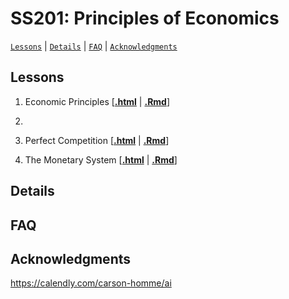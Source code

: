 # SS201: Principles of Economics

[`Lessons`](#lessons) | [`Details`](#details) |
[`FAQ`](#faq) | [`Acknowledgments`](#acknowledgements)

## Lessons

1. Economic Principles \[[**.html**](https://raw.githack.com/chomme3/SS201/main/lessons/ss201_ay231_l1.html) | [**.Rmd**](https://raw.githack.com/chomme3/SS201/main/lessons/ss201_ay231_l1.Rmd)\]
2.  


15. Perfect Competition \[[**.html**](https://raw.githack.com/chomme3/SS201/main/lessons/ss201_ay231_l15.html) | [**.Rmd**](https://raw.githack.com/chomme3/SS201/main/lessons/ss201_ay231_l15.Rmd)\]


25. The Monetary System \[[**.html**](https://raw.githack.com/chomme3/SS201/main/lessons/ss201_ay231_l25.html) | [**.Rmd**](https://raw.githack.com/chomme3/SS201/main/lessons/ss201_ay231_l25.Rmd)\]


## Details

## FAQ

## Acknowledgments

https://calendly.com/carson-homme/ai
